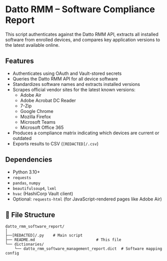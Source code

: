 # Datto RMM – Software Compliance Report

This script authenticates against the Datto RMM API, extracts all installed software from enrolled devices, and compares key application versions to the latest available online.

## Features

- Authenticates using OAuth and Vault-stored secrets
- Queries the Datto RMM API for all device software
- Standardizes software names and extracts installed versions
- Scrapes official vendor sites for the latest known versions:
  - Adobe Air
  - Adobe Acrobat DC Reader
  - 7-Zip
  - Google Chrome
  - Mozilla Firefox
  - Microsoft Teams
  - Microsoft Office 365
- Produces a compliance matrix indicating which devices are current or outdated
- Exports results to CSV (`[REDACTED]/.csv`)

## Dependencies

- Python 3.10+
- `requests`
- `pandas`, `numpy`
- `beautifulsoup4`, `lxml`
- `hvac` (HashiCorp Vault client)
- Optional: `requests-html` (for JavaScript-rendered pages like Adobe Air)

## 📁 File Structure

```text
datto_rmm_software_report/
│
├──[REDACTED]/.py    # Main script
├── README.md                           # This file
└── dictionaries/
    └── datto_rmm_software_management_report.dict  # Software mapping config
